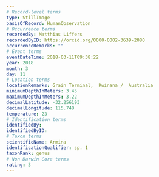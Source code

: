```yaml
---
# Record-level terms
type: StillImage
basisOfRecord: HumanObservation
# Occurrence terms
recordedBy: Matthias Liffers
recordedByID: https://orcid.org/0000-0002-3639-2080
occurrenceRemarks: ""
# Event terms
eventDateTime: 2018-03-11T09:38:22
year: 2018
month: 3
day: 11
# Location terms
locationRemarks: Grain Terminal,  Kwinana /  Australia
minimumDepthInMeters: 3.45
maximumDepthInMeters: 3.22
decimalLatitude: -32.256193
decimalLongitude: 115.748
temperature: 23
# Identification terms
identifiedBy: 
identifiedByID: 
# Taxon terms
scientificName: Armina
identificationQualifier: sp. 1
taxonRank: genus
# Non Darwin Core terms
rating: 3
---
```

